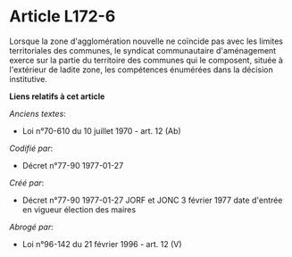 # Article L172-6

Lorsque la zone d'agglomération nouvelle ne coïncide pas avec les limites territoriales des communes, le syndicat
communautaire d'aménagement exerce sur la partie du territoire des communes qui le composent, située à l'extérieur de ladite
zone, les compétences énumérées dans la décision institutive.

**Liens relatifs à cet article**

_Anciens textes_:

  - Loi n°70-610 du 10 juillet 1970 - art. 12 (Ab)

_Codifié par_:

  - Décret n°77-90 1977-01-27

_Créé par_:

  - Décret n°77-90 1977-01-27 JORF et JONC 3 février 1977 date d'entrée en vigueur élection des maires

_Abrogé par_:

  - Loi n°96-142 du 21 février 1996 - art. 12 (V)
